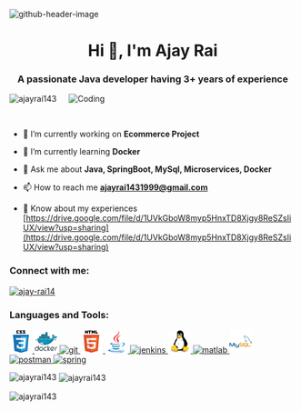 ![github-header-image](https://github.com/ajayrai143/ajayrai143/assets/171908099/4f3e0872-14b9-4d9c-afc3-362fbe1f5ea3)
<h1 align="center">Hi 👋, I'm Ajay Rai</h1>
<h3 align="center">A passionate Java developer having 3+ years of experience</h3>
<img align="right" alt="Coding" width="400" src="https://cdn.dribbble.com/users/1162077/screenshots/3848914/programmer.gif">

<p align="left"> <img src="https://komarev.com/ghpvc/?username=ajayrai143&label=Profile%20views&color=0e75b6&style=flat" alt="ajayrai143" /> </p>

<p align="left"> <a href="https://twitter.com/" target="blank"><img src="https://img.shields.io/twitter/follow/?logo=twitter&style=for-the-badge" alt="" /></a> </p>

- 🔭 I’m currently working on **Ecommerce Project**

- 🌱 I’m currently learning **Docker**

- 💬 Ask me about **Java, SpringBoot, MySql, Microservices, Docker**

- 📫 How to reach me **ajayrai1431999@gmail.com**

- 📄 Know about my experiences [https://drive.google.com/file/d/1UVkGboW8myp5HnxTD8Xjgy8ReSZsIiUX/view?usp=sharing](https://drive.google.com/file/d/1UVkGboW8myp5HnxTD8Xjgy8ReSZsIiUX/view?usp=sharing)

<h3 align="left">Connect with me:</h3>
<p align="left">
<a href="https://linkedin.com/in/ajay-rai14" target="blank"><img align="center" src="https://raw.githubusercontent.com/rahuldkjain/github-profile-readme-generator/master/src/images/icons/Social/linked-in-alt.svg" alt="ajay-rai14" height="30" width="40" /></a>
</p>

<h3 align="left">Languages and Tools:</h3>
<p align="left"> <a href="https://www.w3schools.com/css/" target="_blank" rel="noreferrer"> <img src="https://raw.githubusercontent.com/devicons/devicon/master/icons/css3/css3-original-wordmark.svg" alt="css3" width="40" height="40"/> </a> <a href="https://www.docker.com/" target="_blank" rel="noreferrer"> <img src="https://raw.githubusercontent.com/devicons/devicon/master/icons/docker/docker-original-wordmark.svg" alt="docker" width="40" height="40"/> </a> <a href="https://git-scm.com/" target="_blank" rel="noreferrer"> <img src="https://www.vectorlogo.zone/logos/git-scm/git-scm-icon.svg" alt="git" width="40" height="40"/> </a> <a href="https://www.w3.org/html/" target="_blank" rel="noreferrer"> <img src="https://raw.githubusercontent.com/devicons/devicon/master/icons/html5/html5-original-wordmark.svg" alt="html5" width="40" height="40"/> </a> <a href="https://www.java.com" target="_blank" rel="noreferrer"> <img src="https://raw.githubusercontent.com/devicons/devicon/master/icons/java/java-original.svg" alt="java" width="40" height="40"/> </a> <a href="https://www.jenkins.io" target="_blank" rel="noreferrer"> <img src="https://www.vectorlogo.zone/logos/jenkins/jenkins-icon.svg" alt="jenkins" width="40" height="40"/> </a> <a href="https://www.linux.org/" target="_blank" rel="noreferrer"> <img src="https://raw.githubusercontent.com/devicons/devicon/master/icons/linux/linux-original.svg" alt="linux" width="40" height="40"/> </a> <a href="https://www.mathworks.com/" target="_blank" rel="noreferrer"> <img src="https://upload.wikimedia.org/wikipedia/commons/2/21/Matlab_Logo.png" alt="matlab" width="40" height="40"/> </a> <a href="https://www.mysql.com/" target="_blank" rel="noreferrer"> <img src="https://raw.githubusercontent.com/devicons/devicon/master/icons/mysql/mysql-original-wordmark.svg" alt="mysql" width="40" height="40"/> </a> <a href="https://postman.com" target="_blank" rel="noreferrer"> <img src="https://www.vectorlogo.zone/logos/getpostman/getpostman-icon.svg" alt="postman" width="40" height="40"/> </a> <a href="https://spring.io/" target="_blank" rel="noreferrer"> <img src="https://www.vectorlogo.zone/logos/springio/springio-icon.svg" alt="spring" width="40" height="40"/> </a> </p>

<p><img align="left" src="https://github-readme-stats.vercel.app/api/top-langs?username=ajayrai143&show_icons=true&locale=en&layout=compact" alt="ajayrai143" /></p>

<p>&nbsp;<img align="center" src="https://github-readme-stats.vercel.app/api?username=ajayrai143&show_icons=true&locale=en" alt="ajayrai143" /></p>

<p><img align="center" src="https://github-readme-streak-stats.herokuapp.com/?user=ajayrai143&" alt="ajayrai143" /></p>
